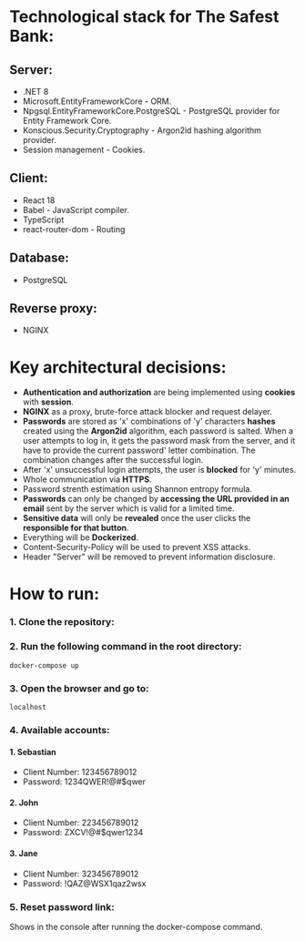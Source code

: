 # Technological stack for The Safest Bank:

## Server:
- .NET 8
- Microsoft.EntityFrameworkCore - ORM.
- Npgsql.EntityFrameworkCore.PostgreSQL - PostgreSQL provider for Entity Framework Core.
- Konscious.Security.Cryptography - Argon2id hashing algorithm provider.
- Session management - Cookies.

## Client:
- React 18
- Babel - JavaScript compiler.
- TypeScript
- react-router-dom - Routing

## Database:
- PostgreSQL

## Reverse proxy:
- NGINX

# Key architectural decisions:
- **Authentication and authorization** are being implemented using **cookies** with **session**.
- **NGINX** as a proxy, brute-force attack blocker and request delayer.
- **Passwords** are stored as 'x' combinations of 'y' characters **hashes** created using the **Argon2id** algorithm, each password is salted. When a user attempts to log in, it gets the password mask from the server, and it have to provide the current password' letter combination. The combination changes after the successful login.
- After 'x' unsuccessful login attempts, the user is **blocked** for 'y' minutes.
- Whole communication via **HTTPS**.
- Password strenth estimation using Shannon entropy formula.
- **Passwords** can only be changed by **accessing the URL provided in an email** sent by the server which is valid for a limited time.
- **Sensitive data** will only be **revealed** once the user clicks the **responsible for that button**.
- Everything will be **Dockerized**.
- Content-Security-Policy will be used to prevent XSS attacks.
- Header "Server" will be removed to prevent information disclosure.


# How to run:
### 1. Clone the repository:
### 2. Run the following command in the root directory:
```docker
docker-compose up
```
### 3. Open the browser and go to:
```
localhost
```

### 4. Available accounts:
#### 1. Sebastian
- Client Number: 123456789012
- Password: 1234QWER!@#$qwer

#### 2. John

- Client Number: 223456789012
- Password: ZXCV!@#$qwer1234

#### 3. Jane

- Client Number: 323456789012
- Password: !QAZ@WSX1qaz2wsx

### 5. Reset password link:
Shows in the console after running the docker-compose command.